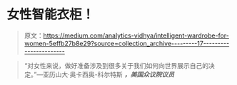 # 女性智能衣柜！

> 原文：<https://medium.com/analytics-vidhya/intelligent-wardrobe-for-women-5effb27b8e29?source=collection_archive---------17----------------------->

> “对女性来说，做好准备涉及到很多关于我们如何向世界展示自己的决定。”—亚历山大·奥卡西奥-科尔特斯 ***，美国众议院议员***